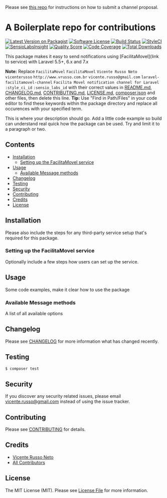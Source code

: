 Please see [this repo](https://github.com/laravel-notification-channels/channels) for instructions on how to submit a channel proposal.

# A Boilerplate repo for contributions

[![Latest Version on Packagist](https://img.shields.io/packagist/v/laravel-notification-channels/laravel-facilitamovel-channel.svg?style=flat-square)](https://packagist.org/packages/laravel-notification-channels/laravel-facilitamovel-channel)
[![Software License](https://img.shields.io/badge/license-MIT-brightgreen.svg?style=flat-square)](LICENSE.md)
[![Build Status](https://img.shields.io/travis/laravel-notification-channels/laravel-facilitamovel-channel/master.svg?style=flat-square)](https://travis-ci.org/laravel-notification-channels/laravel-facilitamovel-channel)
[![StyleCI](https://styleci.io/repos/:style_ci_id/shield)](https://styleci.io/repos/:style_ci_id)
[![SensioLabsInsight](https://img.shields.io/sensiolabs/i/:sensio_labs_id.svg?style=flat-square)](https://insight.sensiolabs.com/projects/:sensio_labs_id)
[![Quality Score](https://img.shields.io/scrutinizer/g/laravel-notification-channels/laravel-facilitamovel-channel.svg?style=flat-square)](https://scrutinizer-ci.com/g/laravel-notification-channels/laravel-facilitamovel-channel)
[![Code Coverage](https://img.shields.io/scrutinizer/coverage/g/laravel-notification-channels/laravel-facilitamovel-channel/master.svg?style=flat-square)](https://scrutinizer-ci.com/g/laravel-notification-channels/laravel-facilitamovel-channel/?branch=master)
[![Total Downloads](https://img.shields.io/packagist/dt/laravel-notification-channels/laravel-facilitamovel-channel.svg?style=flat-square)](https://packagist.org/packages/laravel-notification-channels/laravel-facilitamovel-channel)

This package makes it easy to send notifications using [FacilitaMovel](link to service) with Laravel 5.5+, 6.x and 7.x

**Note:** Replace ```FacilitaMovel``` ```FacilitaMovel``` ```Vicente Russo Neto``` ```vicenterusso``` ```http://www.vrusso.com.br``` ```vicente.russo@gmail.com``` ```laravel-facilitamovel-channel``` ```Facilita Movel notification channel for Laravel``` ```:style_ci_id``` ```:sensio_labs_id``` with their correct values in [README.md](README.md), [CHANGELOG.md](CHANGELOG.md), [CONTRIBUTING.md](CONTRIBUTING.md), [LICENSE.md](LICENSE.md), [composer.json](composer.json) and other files, then delete this line.
**Tip:** Use "Find in Path/Files" in your code editor to find these keywords within the package directory and replace all occurences with your specified term.

This is where your description should go. Add a little code example so build can understand real quick how the package can be used. Try and limit it to a paragraph or two.



## Contents

- [Installation](#installation)
	- [Setting up the FacilitaMovel service](#setting-up-the-FacilitaMovel-service)
- [Usage](#usage)
	- [Available Message methods](#available-message-methods)
- [Changelog](#changelog)
- [Testing](#testing)
- [Security](#security)
- [Contributing](#contributing)
- [Credits](#credits)
- [License](#license)


## Installation

Please also include the steps for any third-party service setup that's required for this package.

### Setting up the FacilitaMovel service

Optionally include a few steps how users can set up the service.

## Usage

Some code examples, make it clear how to use the package

### Available Message methods

A list of all available options

## Changelog

Please see [CHANGELOG](CHANGELOG.md) for more information what has changed recently.

## Testing

``` bash
$ composer test
```

## Security

If you discover any security related issues, please email vicente.russo@gmail.com instead of using the issue tracker.

## Contributing

Please see [CONTRIBUTING](CONTRIBUTING.md) for details.

## Credits

- [Vicente Russo Neto](https://github.com/vicenterusso)
- [All Contributors](../../contributors)

## License

The MIT License (MIT). Please see [License File](LICENSE.md) for more information.
